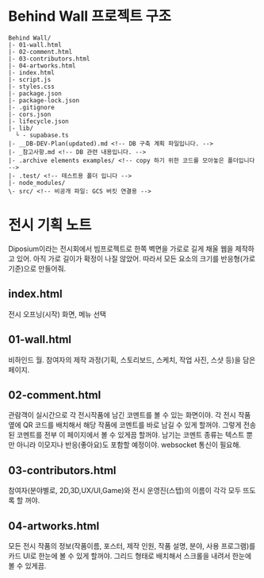 # Behind Wall 프로젝트 구조

```
Behind Wall/
|- 01-wall.html
|- 02-comment.html
|- 03-contributors.html
|- 04-artworks.html
|- index.html
|- script.js
|- styles.css
|- package.json
|- package-lock.json
|- .gitignore
|- cors.json
|- lifecycle.json
|- lib/
  └ - supabase.ts
|- __DB-DEV-Plan(updated).md <!-- DB 구축 계획 파일입니다. -->
|- _참고사항.md <!-- DB 관련 내용입니다. -->
|- .archive elements examples/ <!-- copy 하기 위한 코드를 모아놓은 폴더입니다 -->
|- .test/ <!-- 테스트용 폴더 입니다 -->
|- node_modules/
\- src/ <!-- 비공개 파일: GCS 버킷 연결용 -->
```

# 전시 기획 노트

Diposium이라는 전시회에서 빔프로젝트로 한쪽 벽면을 가로로 길게 채울 웹을 제작하고 있어. 아직 가로 길이가 확정이 나질 않았어. 따라서 모든 요소의 크기를 반응형(가로기준)으로 만들어줘.

## index.html
전시 오프닝(시작) 화면, 메뉴 선택

## 01-wall.html
비하인드 월. 참여자의 제작 과정(기획, 스토리보드, 스케치, 작업 사진, 스샷 등)을 담은 페이지.

## 02-comment.html
관람객이 실시간으로 각 전시작품에 남긴 코멘트를 볼 수 있는 화면이야. 각 전시 작품 옆에 QR 코드를 배치해서 해당 작품에 코멘트를 바로 남길 수 있게 할꺼야. 그렇게 전송된 코멘트를 전부 이 페이지에서 볼 수 있게끔 할꺼야. 남기는 코멘트 종류는 텍스트 뿐만 아니라 이모지나 반응(좋아요)도 포함할 예정이야. 
websocket 통신이 필요해.

## 03-contributors.html
참여자(분야별로, 2D,3D,UX/UI,Game)와 전시 운영진(스텝)의 이름이 각각 모두 뜨도록 할 꺼야.

## 04-artworks.html
모든 전시 작품의 정보(작품이름, 포스터, 제작 인원, 작품 설명, 분야, 사용 프로그램)를 카드 UI로 한눈에 볼 수 있게 할꺼야. 그리드 형태로 배치해서 스크롤을 내려서 한눈에 볼 수 있게끔.


<!-- 완료 사항 -->
<!-- # 02~04.html 페이지별 Task & Instruction

---

## 02 — 02-comment.html

### Task
- Layout:  
  - Sidebar remains fixed on the left; allocate a **safe margin** so content never overlaps.  
  - Divide the main area into **4 vertical columns** (`Zone A`, `Zone B`, `Zone C`, `All`), always visible without vertical scrolling.  
  - Columns must resize responsively based on viewport width.  

- Interaction:  
  - Integrate **WebSocket** connection to receive comments, emoji reactions, and likes.  
  - Render incoming items **newest-first** in each column.  
  - Route messages by `zone` or global `All`.  
  - Show author identity (anonymous, or `name / department / studentId`).  
  - If a comment references a specific artwork, display its **poster thumbnail** on the right side of the message card.  

- Styling:  
  - Use `.page-comment` namespace.  
  - Place all CSS in `styles.css` and JS in `script.js`.  

### Functions
- `initCommentPage(container)` — bootstrap layout, calculate sidebar-safe gutters.  
- `connectCommentsWS(url)` — handle WebSocket connection, reconnection, heartbeats.  
- `mapIncomingToZone(event)` — resolve which zone column to use.  
- `upsertMessage(store, zone, item)` — de-duplicate and keep newest-first order.  
- `renderColumn(zone, items)` — render the column efficiently.  
- `renderCommentCard(item)` — build card with text, reactions, optional artwork image.  
- `updateConnectionBadge(state)` — toggle online/offline UI indicator.  
- `fitToWidth()` — resize typography/layout to keep all four columns visible.  

---

## 03 — 03-contributors.html

### Task
- Layout:  
  - Reserve safe margin so content does not overlap the sidebar.  
  - Two top-level sections: **Participants** and **Staff**.  
  - Participants (32 total) split into four **sub-columns**: 2D(8), 3D(16), UX/UI(4), Game(4).  
  - Staff (12 total) split into **four sub-columns**: Planning(5), Design(3), Operations(3), Chair(1).  

- Presentation:  
  - Participants: render as `Name(StudentID)`.  
  - Staff: render as `Name — Role`.  
  - No extra styling beyond consistent typography and spacing.  
  - Use `.page-contributors` namespace.  

### Functions
- `initContributorsPage(container)` — mount layout with sidebar gutter.  
- `renderParticipants(groups)` — print each discipline in its own column.  
- `renderStaff(groups)` — print each staff group in its own column.  
- `createListItem(person, type)` — generate DOM node in correct format.  
- `applyHorizontalLayout()` — enforce horizontal-first responsive grid.  

---

## 04 — 04-artworks.html

### Task
- Layout:  
  - Sidebar safe margin must be applied.  
  - Main content scrolls vertically (only this page allows vertical scroll).  
  - Display artworks as **cards** inside a **responsive grid**.  

- Card Content:  
  - Each card includes: { Title, Poster Image, Team Members, Description, Discipline, Tools }.  

- Features:  
  - Default view = **All artworks**.  
  - Add filter bar at the top to toggle by zone (All | Zone A | Zone B | Zone C).  
  - Use responsive grid: `repeat(auto-fit, minmax(clamp(260px, 22vw, 420px), 1fr))`.  
  - Poster images maintain 3:4 aspect ratio with proper object-fit.  

- Styling:  
  - Use `.page-artworks` namespace.  
  - Place all CSS in `styles.css` and JS in `script.js`.  

### Functions
- `initArtworksPage(container)` — initialize filters, grid, sidebar gutter.  
- `renderFilterBar(zones, onChange)` — create filter controls.  
- `applyZoneFilter(zone)` — filter dataset and update grid.  
- `renderArtworkCards(items)` — render responsive grid of cards.  
- `computeColumnsByWidth()` — calculate card width dynamically using `clamp()`.  
- `hydratePoster(img, lqipSrc)` — swap LQIP placeholder with final image smoothly.  


----
 -->
